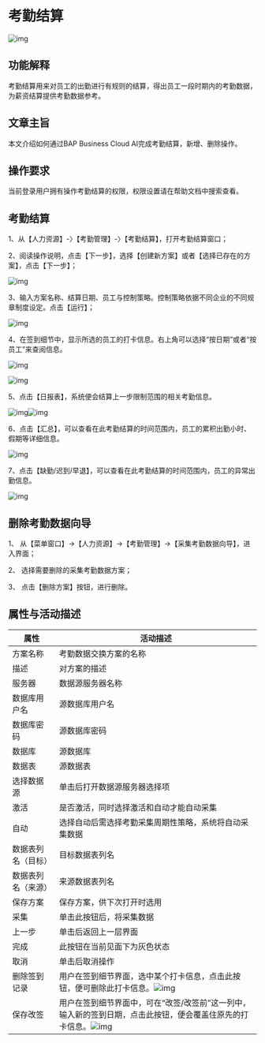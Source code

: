 # 考勤结算 
![img](图片/标题.png) 

## 功能解释 

考勤结算用来对员工的出勤进行有规则的结算，得出员工一段时期内的考勤数据，为薪资结算提供考勤数据参考。

## 文章主旨 

本文介绍如何通过BAP Business Cloud AI完成考勤结算，新增、删除操作。

## 操作要求 

当前登录用户拥有操作考勤结算的权限，权限设置请在帮助文档中搜索查看。

## 考勤结算 

1、从【人力资源】-〉【考勤管理】-〉【考勤结算】，打开考勤结算窗口；

2、阅读操作说明，点击【下一步】，选择【创建新方案】或者【选择已存在的方案】，点击【下一步】；

![img](图片/考勤结算1.png) 

3、输入方案名称、结算日期、员工与控制策略。控制策略依据不同企业的不同规章制度设定。点击【运行】；

![img](图片/考勤结算2.png) 

4、在签到细节中，显示所选的员工的打卡信息。右上角可以选择“按日期”或者“按员工”来查阅信息。

![img](图片/考勤结算3.png) 

![img](图片/考勤结算4.png) 

 

5、点击【日报表】，系统便会结算上一步限制范围的相关考勤信息。

 

![img](图片/考勤结算5.png)![img](图片/考勤结算6.png) 

6、点击【汇总】，可以查看在此考勤结算的时间范围内，员工的累积出勤小时、假期等详细信息。

![img](图片/考勤结算7.png) 

7、点击【缺勤/迟到/早退】，可以查看在此考勤结算的时间范围内，员工的异常出勤信息。

![img](图片/考勤结算8.png) 

## 删除考勤数据向导 

1、 从【菜单窗口】->【人力资源】->【考勤管理】->【采集考勤数据向导】，进入界面；

2、 选择需要删除的采集考勤数据方案；

3、 点击【删除方案】按钮，进行删除。

## 属性与活动描述 

| **属性**     | **活动描述**                                           |
| ------------------ | ------------------------------------------------------------ |
| 方案名称           | 考勤数据交换方案的名称                                       |
| 描述               | 对方案的描述                                                 |
| 服务器             | 数据源服务器名称                                             |
| 数据库用户名       | 源数据库用户名                                               |
| 数据库密码         | 源数据库密码                                                 |
| 数据库             | 源数据库                                                     |
| 数据表             | 源数据表                                                     |
| 选择数据源         | 单击后打开数据源服务器选择项                                 |
| 激活               | 是否激活，同时选择激活和自动才能自动采集                     |
| 自动               | 选择自动后需选择考勤采集周期性策略，系统将自动采集数据       |
| 数据表列名（目标） | 目标数据表列名                                               |
| 数据表列名（来源） | 来源数据表列名                                               |
| 保存方案           | 保存方案，供下次打开时选用                                   |
| 采集               | 单击此按钮后，将采集数据                                     |
| 上一步             | 单击后返回上一层界面                                         |
| 完成               | 此按钮在当前见面下为灰色状态                                 |
| 取消               | 单击后取消操作                                               |
| 删除签到记录       | 用户在签到细节界面，选中某个打卡信息，点击此按钮，便可删除此打卡信息。![img](图片/考勤结算9.png) |
| 保存改签           | 用户在签到细节界面中，可在“改签/改签前”这一列中，输入新的签到日期，点击此按钮，便会覆盖住原先的打卡信息。![img](图片/考勤结算10.png) |

 
